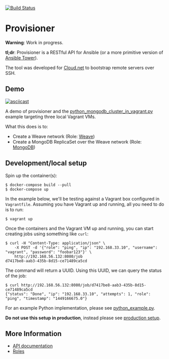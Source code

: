 [![Build Status](https://travis-ci.org/OnApp/provisioner.svg?branch=master)](https://travis-ci.org/OnApp/provisioner)

# Provisioner

**Warning**: Work in progress.

**tl;dr**: Provisioner is a RESTful API for Ansible (or a more primitive version of [Ansible Tower](https://www.ansible.com/tower)).

The tool was developed for [Cloud.net](https://www.cloud.net) to bootstrap remote servers over SSH.


## Demo

[![asciicast](https://asciinema.org/a/1k90lebjne0j0fk5shuqb9nxm.png)](https://asciinema.org/a/1k90lebjne0j0fk5shuqb9nxm)

A demo of provisioner and the [python_mongodb_cluster_in_vagrant.py](/example/python_mongodb_cluster_in_vagrant.py) example targeting three local Vagrant VMs.

What this does is to:

 * Create a Weave network (Role: [Weave](doc/roles/weave.md))
 * Create a MongoDB ReplicaSet over the Weave network (Role: [MongoDB](doc/roles/mongodb.md))

## Development/local setup

Spin up the container(s):

```
$ docker-compose build --pull
$ docker-compose up
```

In the example below, we'll be testing against a Vagrant box configured in `Vagrantfile`. Assuming you have Vagrant up and running, all you need to do is to run:

```
$ vagrant up
```

Once the containers and the Vagrant VM up and running, you can start creating jobs using something like `curl`:

```
$ curl -H "Content-Type: application/json" \
    -X POST -d '{"role": "ping", "ip": "192.168.33.10", "username": "vagrant", "password": "foobar123"}' \
    http://192.168.56.132:8080/job
d7417be8-aab3-435b-8d15-ce71489ca5cd
```

The command will return a UUID. Using this UUID, we can query the status of the job:

```
$ curl http://192.168.56.132:8080/job/d7417be8-aab3-435b-8d15-ce71489ca5cd
{"status": "Done", "ip": "192.168.33.10", "attempts": 1, "role": "ping", "timestamp": "1449166675.0"}
```

For an example Python implementation, please see [python_example.py](example/python_example.py).

**Do not use this setup in production**, instead please see [production setup](doc/production_setup.md).

## More Information

 * [API documentation](doc/api.md)
 * [Roles](doc/roles/)
